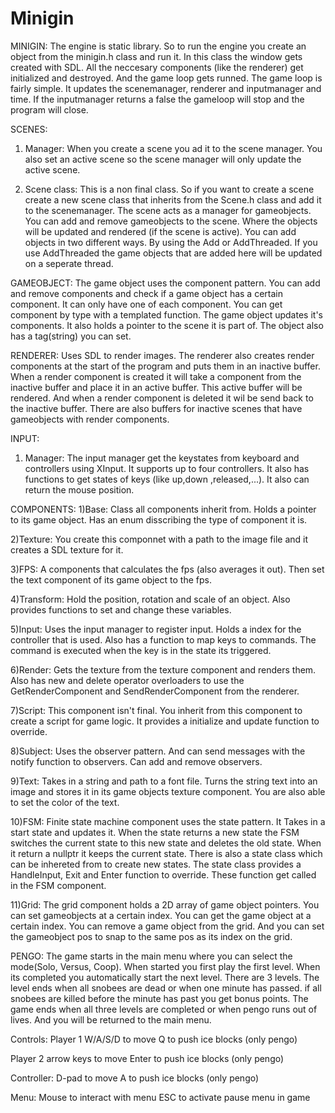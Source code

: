 # Minigin
MINIGIN:
The engine is static library. So to run the engine you create an object from the minigin.h class and run it.
In this class the window gets created with SDL. All the neccesary components (like the renderer) get initialized and destroyed.
And the game loop gets runned. The game loop is fairly simple. It updates the scenemanager, renderer and inputmanager and time. 
If the inputmanager returns a false the gameloop will stop and the program will close.

SCENES:
1) Manager:
When you create a scene you ad it to the scene manager. 
You also set an active scene so the scene manager will only update the active scene.

2) Scene class:
This is a non final class. So if you want to create a scene create a new scene class that inherits from the Scene.h class and add it to the scenemanager.
The scene acts as a manager for gameobjects. You can add and remove gameobjects to the scene. Where the objects will be updated and rendered (if the scene is active).
You can add objects in two different ways. By using the Add or AddThreaded. 
If you use AddThreaded the game objects that are added here will be updated on a seperate thread.

GAMEOBJECT:
The game object uses the component pattern. You can add and remove components and check if a game object has a certain component.
It can only have one of each component. You can get component by type with a templated function.
The game object updates it's components.
It also holds a pointer to the scene it is part of.
The object also has a tag(string) you can set.

RENDERER:
Uses SDL to render images.
The renderer also creates render components at the start of the program and puts them in an inactive buffer.
When a render component is created it will take a component from the inactive buffer and place it in an active buffer. 
This active buffer will be rendered. 
And when a render component is deleted it wil be send back to the inactive buffer.
There are also buffers for inactive scenes that have gameobjects with render components.

INPUT:
1) Manager:
The input manager get the keystates from keyboard and controllers using XInput. It supports up to four controllers.
It also has functions to get states of keys (like up,down ,released,...).
It also can return the mouse position.


COMPONENTS:
1)Base:
Class all components inherit from.
Holds a pointer to its game object.
Has an enum disscribing the type of component it is.

2)Texture:
You create this componnet with a path to the image file and it creates a SDL texture for it.		

3)FPS:
A components that calculates the fps (also averages it out).
Then set the text component of its game object to the fps.	

4)Transform:
Hold the position, rotation and scale of an object.
Also provides functions to set and change these variables.

5)Input:
Uses the input manager to register input.
Holds a index for the controller that is used.
Also has a function to map keys to commands. The command is executed when the key is in the state its triggered.

6)Render:
Gets the texture from the texture component and renders them.
Also has new and delete operator overloaders to use the GetRenderComponent and SendRenderComponent from the renderer.

7)Script:
This component isn't final. You inherit from this component to create a script for game logic.
It provides a initialize and update function to override.

8)Subject:
Uses the observer pattern. And can send messages with the notify function to observers.
Can add and remove observers.

9)Text:
Takes in a string and path to a font file. 
Turns the string text into an image and stores it in its game objects texture component.
You  are also able to set the color of the text.

10)FSM:
Finite state machine component uses the state pattern. It Takes in a start state and updates it. 
When the state returns a new state the FSM switches the current state to this new state and deletes the old state.
When it return a nullptr it keeps the current state.
There is also a state class which can be inhereted from to create new states. 
The state class provides a HandleInput, Exit and Enter function to override.
These function get called in the FSM component.

11)Grid:
The grid component holds a 2D array of game object pointers.
You can set gameobjects at a certain index.
You can get the game object at a certain index.
You can remove a game object from the grid.
And you can set the gameobject pos to snap to the same pos as its index on the grid.

PENGO:
The game starts in the main menu where you can select the mode(Solo, Versus, Coop).
When started you first play the first level. When its completed you automatically start the next level. There are 3 levels.
The level ends when all snobees are dead or when one minute has passed. if all snobees are killed before the minute has past you get bonus points.
The game ends when all three levels are completed or when pengo runs out of lives. And you will be returned to the main menu.

Controls:
Player 1
W/A/S/D to move 
Q to push ice blocks (only pengo)

Player 2
arrow keys to move 
Enter to push ice blocks (only pengo)

Controller:
D-pad to move 
A to push ice blocks (only pengo)

Menu:
Mouse to interact with menu
ESC to activate pause menu in game

